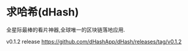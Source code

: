 # 求哈希(dHash)


全星际最棒的看片神器,全球唯一的区块链落地应用.

v0.1.2 release
https://github.com/dHashApp/dHash/releases/tag/v0.1.2
